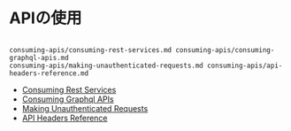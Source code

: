 # APIの使用

```{toctree}

consuming-apis/consuming-rest-services.md consuming-apis/consuming-graphql-apis.md 
consuming-apis/making-unauthenticated-requests.md consuming-apis/api-headers-reference.md
```

* [Consuming Rest Services](./consuming-apis/consuming-rest-services.md)
* [Consuming Graphql APIs](./consuming-apis/consuming-graphql-apis.md)
* [Making Unauthenticated Requests](./consuming-apis/making-unauthenticated-requests.md)
* [API Headers Reference](./consuming-apis/api-headers-reference.md)